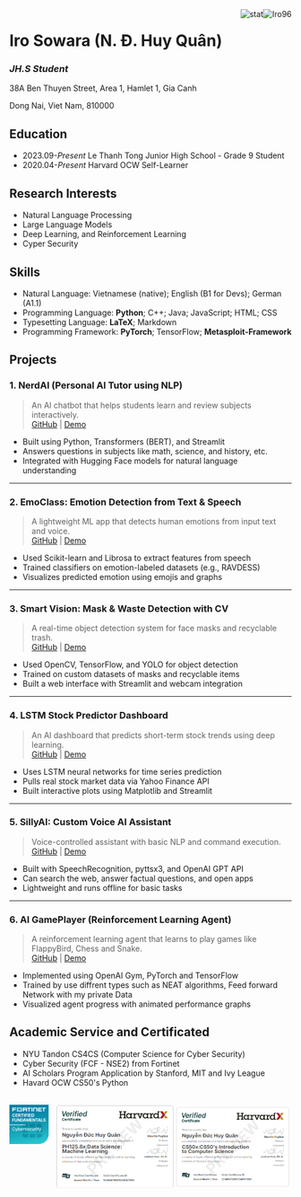 <img align="right" src="https://komarev.com/ghpvc/?username=Iro96" alt="Iro96" />
<img align="right" src="https://github-readme-stats.vercel.app/api?username=Iro96&show_icons=true&theme=transparent&hide_title=true&hide_rank=true" alt="stat" />

# Iro Sowara (N. Đ. Huy Quân)

### *JH.S Student*

38A Ben Thuyen Street, Area 1, Hamlet 1, Gia Canh

Dong Nai, Viet Nam, 810000

## Education

- 2023.09-*Present* Le Thanh Tong Junior High School - Grade 9 Student
- 2020.04-*Present* Harvard OCW Self-Learner

## Research Interests

- Natural Language Processing
- Large Language Models
- Deep Learning, and Reinforcement Learning
- Cyper Security

## Skills

- Natural Language: Vietnamese (native); English (B1 for Devs); German (A1.1)
- Programming Language: **Python**; C++; Java; JavaScript; HTML; CSS
- Typesetting Language: **LaTeX**; Markdown
- Programming Framework: **PyTorch**; TensorFlow; **Metasploit-Framework**

## Projects

### 1. NerdAI (Personal AI Tutor using NLP)
> An AI chatbot that helps students learn and review subjects interactively.  
[GitHub](#) | [Demo](#)

- Built using Python, Transformers (BERT), and Streamlit
- Answers questions in subjects like math, science, and history, etc.
- Integrated with Hugging Face models for natural language understanding

---

### 2. EmoClass: Emotion Detection from Text & Speech
> A lightweight ML app that detects human emotions from input text and voice.  
[GitHub](#) | [Demo](#)

- Used Scikit-learn and Librosa to extract features from speech
- Trained classifiers on emotion-labeled datasets (e.g., RAVDESS)
- Visualizes predicted emotion using emojis and graphs

---

### 3. Smart Vision: Mask & Waste Detection with CV
> A real-time object detection system for face masks and recyclable trash.  
[GitHub](#) | [Demo](#)

- Used OpenCV, TensorFlow, and YOLO for object detection
- Trained on custom datasets of masks and recyclable items
- Built a web interface with Streamlit and webcam integration

---

### 4. LSTM Stock Predictor Dashboard
> An AI dashboard that predicts short-term stock trends using deep learning.  
[GitHub](#) | [Demo](#)

- Uses LSTM neural networks for time series prediction
- Pulls real stock market data via Yahoo Finance API
- Built interactive plots using Matplotlib and Streamlit

---

### 5. SillyAI: Custom Voice AI Assistant
> Voice-controlled assistant with basic NLP and command execution.  
[GitHub](#) | [Demo](#)

- Built with SpeechRecognition, pyttsx3, and OpenAI GPT API
- Can search the web, answer factual questions, and open apps
- Lightweight and runs offline for basic tasks

---

### 6. AI GamePlayer (Reinforcement Learning Agent)
> A reinforcement learning agent that learns to play games like FlappyBird, Chess and Snake.  
[GitHub](#) | [Demo](#)

- Implemented using OpenAI Gym, PyTorch and TensorFlow
- Trained by use diffrent types such as NEAT algorithms, Feed forward Network with my private Data
- Visualized agent progress with animated performance graphs

## Academic Service and Certificated
- NYU Tandon CS4CS (Computer Science for Cyber Security)
- Cyber Security (FCF - NSE2) from Fortinet
- AI Scholars Program Application by Stanford, MIT and Ivy League
- Havard OCW CS50's Python

<br />

<img align="left" src="https://github.com/Iro96/Iro96/blob/main/images/icon-nse-fund-cybersecurity.png" height=70px alt="FCF Badge" />
<img align="right" src="https://github.com/Iro96/Iro96/blob/main/images/havardx_cs50.png" height=150px alt="HavradX CS50" />
<img align="right" src="https://github.com/Iro96/Iro96/blob/main/images/havardx_ph125.8x.png" height=150px alt="HavardX Machine Learning" />

